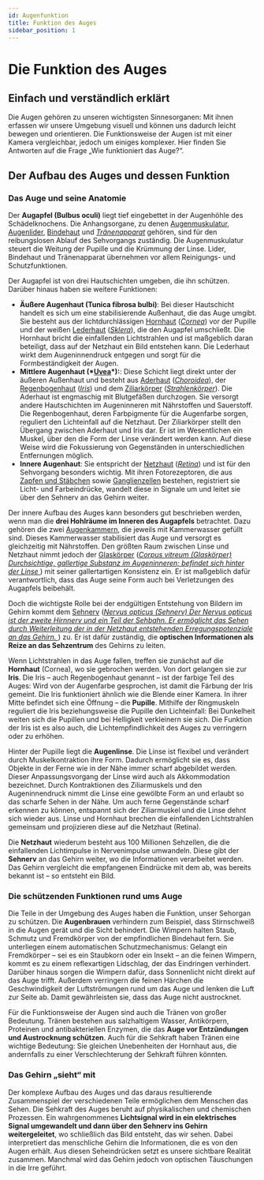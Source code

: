 ```yaml
---
id: Augenfunktion
title: Funktion des Auges
sidebar_position: 1
---
```


# Die Funktion des Auges

## Einfach und verständlich erklärt

Die Augen gehören zu unseren wichtigsten Sinnesorganen: Mit  ihnen erfassen wir unsere Umgebung visuell und können uns dadurch leicht bewegen und orientieren. Die Funktionsweise der Augen ist mit einer  Kamera vergleichbar, jedoch um einiges komplexer. Hier finden Sie  Antworten auf die Frage „Wie funktioniert das Auge?“.



## Der Aufbau des Auges und dessen Funktion

### Das Auge und seine Anatomie

Der **Augapfel (Bulbus oculi)** liegt tief eingebettet in der Augenhöhle des Schädelknochens. Die Anhangsorgane, zu denen [Augenmuskulatur](https://www.blickcheck.de/auge/aufbau/augenmuskel/), [Augenlider](https://www.blickcheck.de/auge/aufbau/augenlid/), [Bindehaut](https://www.blickcheck.de/auge/aufbau/bindehaut/) und *[Tränenapparat](https://www.blickcheck.de/glossar/#traenenapparat)* gehören, sind für den reibungslosen Ablauf des Sehvorgangs zuständig.  Die Augenmuskulatur steuert die Weitung der Pupille und die Krümmung der Linse. Lider, Bindehaut und Tränenapparat übernehmen vor allem  Reinigungs- und Schutzfunktionen.

Der Augapfel ist von drei Hautschichten umgeben, die ihn schützen. Darüber hinaus haben sie weitere Funktionen:

- **Äußere Augenhaut (Tunica fibrosa bulbi)**: Bei dieser Hautschicht handelt es sich um eine stabilisierende Außenhaut, die das  Auge umgibt. Sie besteht aus der lichtdurchlässigen [Hornhaut](https://www.blickcheck.de/auge/krankheiten-und-sehstoerungen/augenkrankheiten/hornhautentzuendung-keratitis/) (*[Cornea](https://www.blickcheck.de/glossar/#cornea)*) vor der Pupille und der weißen [Lederhaut](https://www.blickcheck.de/auge/aufbau/sklera/) (*[Sklera](https://www.blickcheck.de/glossar/#sklera)*), die  den Augapfel umschließt. Die Hornhaut bricht die einfallenden  Lichtstrahlen und ist maßgeblich daran beteiligt, dass auf der Netzhaut  ein Bild entstehen kann. Die Lederhaut wirkt dem Augeninnendruck  entgegen und sorgt für die Formbeständigkeit der Augen.
- **Mittlere Augenhaut (\*[Uvea](https://www.blickcheck.de/glossar/#uvea)\*):**: Diese Schicht liegt direkt unter der äußeren Außenhaut und besteht aus [Aderhaut](https://www.blickcheck.de/auge/aufbau/aderhaut/) (*[Choroidea](https://www.blickcheck.de/glossar/#choroidea)*), der [Regenbogenhaut](https://www.blickcheck.de/auge/aufbau/iris/) (*[Iris](https://www.blickcheck.de/glossar/#iris)*) und dem [Ziliarkörper](https://www.blickcheck.de/auge/aufbau/ziliarkoerper-und-muskel/) (*[Strahlenkörper](https://www.blickcheck.de/glossar/#strahlenkoerper)*). Die Aderhaut ist engmaschig mit Blutgefäßen durchzogen. Sie versorgt  andere Hautschichten im Augeninneren mit Nährstoffen und Sauerstoff. Die Regenbogenhaut, deren Farbpigmente für die Augenfarbe sorgen, reguliert den Lichteinfall auf die Netzhaut. Der Ziliarkörper stellt den Übergang zwischen Aderhaut und Iris dar. Er ist im Wesentlichen ein Muskel, über den die Form der Linse verändert werden kann. Auf diese Weise wird die  Fokussierung von Gegenständen in unterschiedlichen Entfernungen möglich.
- **Innere Augenhaut**: Sie entspricht der [Netzhaut](https://www.blickcheck.de/auge/aufbau/retina/) (*[Retina](https://www.blickcheck.de/glossar/#retina)*) und ist für den Sehvorgang besonders wichtig. Mit ihren Fotorezeptoren, die aus [Zapfen und Stäbchen](https://www.blickcheck.de/auge/aufbau/photorezeptoren/) sowie [Ganglienzellen](https://www.blickcheck.de/auge/aufbau/ganglienzellen/) bestehen, registriert sie Licht- und Farbeindrücke, wandelt diese in  Signale um und leitet sie über den Sehnerv an das Gehirn weiter.

Der innere Aufbau des Auges kann besonders gut beschrieben werden, wenn man die **drei Hohlräume im Inneren des Augapfels** betrachtet. Dazu gehören die zwei [Augenkammern](https://www.blickcheck.de/auge/aufbau/augenkammer/), die jeweils mit Kammerwasser gefüllt sind. Dieses Kammerwasser  stabilisiert das Auge und versorgt es gleichzeitig mit Nährstoffen. Den  größten Raum zwischen Linse und Netzhaut nimmt jedoch der [Glaskörper](https://www.blickcheck.de/auge/aufbau/glaskoerper/) (*[Corpus vitreum (Glaskörper) Durchsichtige, gallertige Substanz im Augeninneren; befindet sich hinter der Linse  ](https://www.blickcheck.de/glossar/#corpus-vitreum)*) mit seiner gallertartigen Konsistenz ein. Er ist  maßgeblich dafür verantwortlich, dass das Auge seine Form auch bei  Verletzungen des Augapfels beibehält.

Doch die wichtigste Rolle bei der endgültigen Entstehung von Bildern im Gehirn kommt dem [Sehnerv](https://www.blickcheck.de/auge/aufbau/sehnerv/) (*[Nervus opticus (Sehnerv) Der Nervus opticus ist der zweite Hirnnerv und ein Teil der  Sehbahn. Er ermöglicht das Sehen durch Weiterleitung der in der Netzhaut  entstehenden Erregungspotenziale an das Gehirn. ](https://www.blickcheck.de/glossar/#nervus-opticus)*) zu. Er ist dafür zuständig, die **optischen Informationen als Reize an das Sehzentrum** des Gehirns zu leiten.



Wenn Lichtstrahlen in das Auge fallen, treffen sie zunächst auf die **Hornhaut** (Cornea), wo sie gebrochen werden. Von dort gelangen sie zur **Iris**. Die Iris – auch Regenbogenhaut genannt – ist der farbige Teil des Auges: Wird von der Augenfarbe gesprochen, ist damit die Färbung der Iris gemeint. Die Iris  funktioniert ähnlich wie die Blende einer Kamera. In ihrer Mitte  befindet sich eine Öffnung – die **Pupille**. Mithilfe der  Ringmuskeln reguliert die Iris beziehungsweise die Pupille den  Lichteinfall: Bei Dunkelheit weiten sich die Pupillen und bei Helligkeit verkleinern sie sich. Die Funktion der Iris ist es also auch, die  Lichtempfindlichkeit des Auges zu verringern oder zu erhöhen.

Hinter der Pupille liegt die **Augenlinse**. Die Linse  ist flexibel und verändert durch Muskelkontraktion ihre Form. Dadurch  ermöglicht sie es, dass Objekte in der Ferne wie in der Nähe immer  scharf abgebildet werden. Dieser Anpassungsvorgang der Linse wird auch  als Akkommodation bezeichnet. Durch Kontraktionen des Ziliarmuskels und den Augeninnendruck nimmt die Linse eine gewölbte Form an und erlaubt so das scharfe Sehen  in der Nähe. Um auch ferne Gegenstände scharf erkennen zu können,  entspannt sich der Ziliarmuskel und die Linse dehnt sich wieder aus.  Linse und Hornhaut brechen die einfallenden Lichtstrahlen gemeinsam und  projizieren diese auf die Netzhaut (Retina).

Die **Netzhaut** wiederum besteht aus 100 Millionen Sehzellen, die die einfallenden Lichtimpulse in Nervenimpulse umwandeln. Diese gibt der **Sehnerv** an das Gehirn weiter, wo die Informationen verarbeitet werden. Das  Gehirn vergleicht die empfangenen Eindrücke mit dem ab, was bereits  bekannt ist – so entsteht ein Bild.



### Die schützenden Funktionen rund ums Auge

Die Teile in der Umgebung des Auges haben die Funktion, unser Sehorgan zu schützen. Die **Augenbrauen** verhindern zum Beispiel, dass Stirnschweiß in die Augen gerät und die Sicht behindert. Die Wimpern halten Staub, Schmutz und Fremdkörper von der empfindlichen Bindehaut  fern. Sie unterliegen einem automatischen Schutzmechanismus: Gelangt ein Fremdkörper – sei es ein Staubkorn oder ein Insekt – an die feinen  Wimpern, kommt es zu einem reflexartigen Lidschlag, der das Eindringen  verhindert. Darüber hinaus sorgen die Wimpern dafür, dass Sonnenlicht  nicht direkt auf das Auge trifft. Außerdem verringern die feinen Härchen die Geschwindigkeit der Luftströmungen rund um das Auge und lenken die  Luft zur Seite ab. Damit gewährleisten sie, dass das Auge nicht  austrocknet.

Für die Funktionsweise der Augen sind auch die Tränen von großer Bedeutung. Tränen bestehen aus salzhaltigem Wasser, Antikörpern, Proteinen und antibakteriellen Enzymen, die das **Auge vor Entzündungen und Austrocknung schützen**. Auch für die Sehkraft haben Tränen eine wichtige Bedeutung: Sie  gleichen Unebenheiten der Hornhaut aus, die andernfalls zu einer  Verschlechterung der Sehkraft führen könnten.



### Das Gehirn „sieht“ mit

Der komplexe Aufbau des Auges und das daraus resultierende Zusammenspiel der verschiedenen Teile ermöglichen dem Menschen das Sehen. Die Sehkraft des Auges beruht auf physikalischen und chemischen Prozessen. Ein wahrgenommenes **Lichtsignal wird in ein elektrisches Signal umgewandelt und dann über den Sehnerv ins Gehirn weitergeleitet**, wo schließlich das Bild entsteht, das wir sehen. Dabei interpretiert  das menschliche Gehirn die Informationen, die es von den Augen erhält.  Aus diesen Seheindrücken setzt es unsere sichtbare Realität zusammen. Manchmal wird das Gehirn jedoch von optischen Täuschungen in die Irre geführt.

